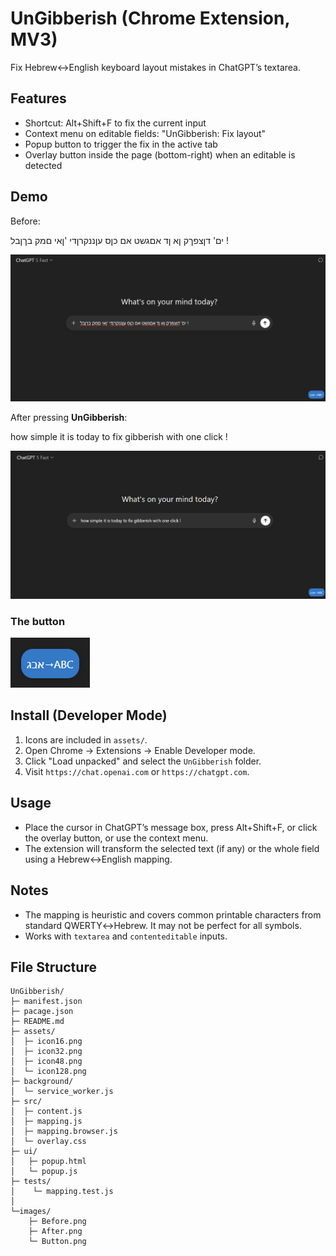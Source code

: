 # UnGibberish (Chrome Extension, MV3)

Fix Hebrew↔English keyboard layout mistakes in ChatGPT’s textarea.

## Features
- Shortcut: Alt+Shift+F to fix the current input
- Context menu on editable fields: "UnGibberish: Fix layout"
- Popup button to trigger the fix in the active tab
- Overlay button inside the page (bottom-right) when an editable is detected

## Demo
Before:

ים' דןצפךק ןא ןד אםגשט אם כןס עןננקרןדי 'ןאי םמק בךןבל !

![Alt text](images/Before.png)


After pressing **UnGibberish**:

how simple it is today to fix gibberish with one click !

![Alt text](images/After.png)



### The button

![Alt text](images/Buttun.png)








## Install (Developer Mode)
1. Icons are included in `assets/`.
2. Open Chrome → Extensions → Enable Developer mode.
3. Click "Load unpacked" and select the `UnGibberish` folder.
4. Visit `https://chat.openai.com` or `https://chatgpt.com`.

## Usage
- Place the cursor in ChatGPT’s message box, press Alt+Shift+F, or click the overlay button, or use the context menu.
- The extension will transform the selected text (if any) or the whole field using a Hebrew↔English mapping.

## Notes
- The mapping is heuristic and covers common printable characters from standard QWERTY↔Hebrew. It may not be perfect for all symbols.
- Works with `textarea` and `contenteditable` inputs.

## File Structure
```
UnGibberish/
├─ manifest.json
├─ pacage.json
├─ README.md
├─ assets/
│  ├─ icon16.png
│  ├─ icon32.png
│  ├─ icon48.png
│  └─ icon128.png
├─ background/
│  └─ service_worker.js
├─ src/
│  ├─ content.js
│  ├─ mapping.js
│  ├─ mapping.browser.js
│  └─ overlay.css
├─ ui/
│   ├─ popup.html
│   └─ popup.js
├─ tests/
│    └─ mapping.test.js
│
└─images/
    ├─ Before.png
    ├─ After.png
    └─ Button.png
```

